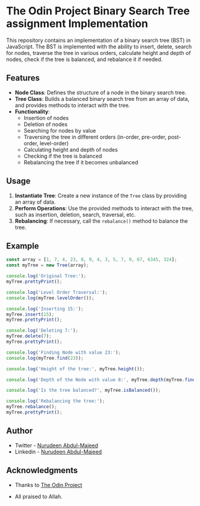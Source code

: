 # The Odin Project Binary Search Tree assignment Implementation

This repository contains an implementation of a binary search tree (BST) in JavaScript. The BST is implemented with the ability to insert, delete, search for nodes, traverse the tree in various orders, calculate height and depth of nodes, check if the tree is balanced, and rebalance it if needed.

## Features

- **Node Class**: Defines the structure of a node in the binary search tree.
- **Tree Class**: Builds a balanced binary search tree from an array of data, and provides methods to interact with the tree.
- **Functionality**:
  - Insertion of nodes
  - Deletion of nodes
  - Searching for nodes by value
  - Traversing the tree in different orders (in-order, pre-order, post-order, level-order)
  - Calculating height and depth of nodes
  - Checking if the tree is balanced
  - Rebalancing the tree if it becomes unbalanced

## Usage

1. **Instantiate Tree**: Create a new instance of the `Tree` class by providing an array of data.
2. **Perform Operations**: Use the provided methods to interact with the tree, such as insertion, deletion, search, traversal, etc.
3. **Rebalancing**: If necessary, call the `rebalance()` method to balance the tree.

## Example

```javascript
const array = [1, 7, 4, 23, 8, 9, 4, 3, 5, 7, 9, 67, 6345, 324];
const myTree = new Tree(array);

console.log('Original Tree:');
myTree.prettyPrint();

console.log('Level Order Traversal:');
console.log(myTree.levelOrder());

console.log('Inserting 15:');
myTree.insert(15);
myTree.prettyPrint();

console.log('Deleting 7:');
myTree.delete(7);
myTree.prettyPrint();

console.log('Finding Node with value 23:');
console.log(myTree.find(23));

console.log('Height of the tree:', myTree.height());

console.log('Depth of the Node with value 8:', myTree.depth(myTree.find(8)));

console.log('Is the tree balanced?', myTree.isBalanced());

console.log('Rebalancing the tree:');
myTree.rebalance();
myTree.prettyPrint();
```

## Author

- Twitter - [Nurudeen Abdul-Majeed](https://twitter.com/ABDULMAJEEDNUR3)
- Linkedin - [Nurudeen Abdul-Majeed](https://www.linkedin.com/in/abdul-majeed-nurudeen-78266a182/)

## Acknowledgments

- Thanks to [The Odin Project](https://www.theodinproject.com/)

- All praised to Allah.
